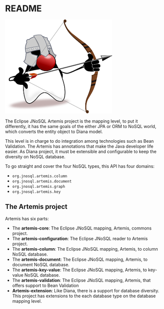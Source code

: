 # README

![](../../.gitbook/assets/duke-artemis-min.png)

The Eclipse JNoSQL Artemis project is the mapping level, to put it differently, it has the same goals of the either JPA or ORM to NoSQL world, which converts the entity object to Diana model.

This level is in charge to do integration among technologies such as Bean Validation. The Artemis has annotations that make the Java developer life easier. As Diana project, it must be extensible and configurable to keep the diversity on NoSQL database.

To go straight and cover the four NoSQL types, this API has four domains:

* `org.jnosql.artemis.column`
* `org.jnosql.artemis.document`
* `org.jnosql.artemis.graph`
* `org.jnosql.artemis.key`

## The Artemis project

Artemis has six parts:

* The **artemis-core**: The Eclipse JNoSQL mapping, Artemis, commons project.
* The **artemis-configuration**: The Eclipse JNoSQL reader to Artemis project.
* The **artemis-column**: The Eclipse JNoSQL mapping, Artemis, to column NoSQL database.
* The **artemis-document**: The Eclipse JNoSQL mapping, Artemis, to document NoSQL database.
* The **artemis-key-value**: The Eclipse JNoSQL mapping, Artemis, to key-value NoSQL database.
* The **artemis-validation**: The Eclipse JNoSQL mapping, Artemis, that offers support to Bean Validation
* **Artemis-extension**: Like Diana, there is a support for database diversity. This project has extensions to the each database type on the database mapping level.

